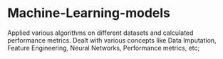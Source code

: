 # Machine-Learning-models
Applied various algorithms on different datasets and calculated performance metrics.
Dealt with various concepts like Data Imputation, Feature Engineering, Neural Networks, Performance metrics, etc;
